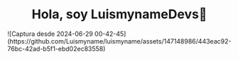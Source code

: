 <div align="center">
<h1 align="center">Hola, soy LuismynameDevs👋</h1>
</div>
![Captura desde 2024-06-29 00-42-45](https://github.com/Luismyname/luismyname/assets/147148986/443eac92-76bc-42ad-b5f1-ebd02ec83558)


<!--
**Luismyname/luismyname** is a ✨ _special_ ✨ repository because its `README.md` (this file) appears on your GitHub profile.

Here are some ideas to get you started:

- 🔭 I’m currently working on ...
- 🌱 I’m currently learning ...
- 👯 I’m looking to collaborate on ...
- 🤔 I’m looking for help with ...
- 💬 Ask me about ...
- 📫 How to reach me: ...
- 😄 Pronouns: ...
- ⚡ Fun fact: ...
-->
